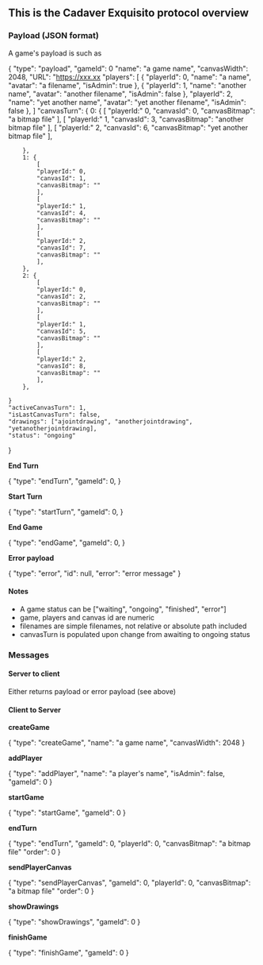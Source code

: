 ## This is the Cadaver Exquisito protocol overview

### Payload (JSON format)

A game's payload is such as

{
    "type": "payload",
    "gameId": 0
    "name": "a game name",
    "canvasWidth": 2048,
    "URL": "https://xxx.xx
    "players": [
        {
        "playerId": 0,
        "name": "a name",
        "avatar": "a filename",
        "isAdmin": true
        },
        {
        "playerId": 1,
        "name": "another name",
        "avatar": "another filename",
        "isAdmin": false
        },
        "playerId": 2,
        "name": "yet another name",
        "avatar": "yet another filename",
        "isAdmin": false
        },
    ]
    "canvasTurn": {
        0: {
            [
            "playerId:" 0,
            "canvasId": 0,
            "canvasBitmap": "a bitmap file"
            ],
            [
            "playerId:" 1,
            "canvasId": 3,
            "canvasBitmap": "another bitmap file"
            ],
            [
            "playerId:" 2,
            "canvasId": 6,
            "canvasBitmap": "yet another bitmap file"
            ],

        },
        1: {
            [
            "playerId:" 0,
            "canvasId": 1,
            "canvasBitmap": ""
            ],
            [
            "playerId:" 1,
            "canvasId": 4,
            "canvasBitmap": ""
            ],
            [
            "playerId:" 2,
            "canvasId": 7,
            "canvasBitmap": ""
            ],
        },
        2: {
            [
            "playerId:" 0,
            "canvasId": 2,
            "canvasBitmap": ""
            ],
            [
            "playerId:" 1,
            "canvasId": 5,
            "canvasBitmap": ""
            ],
            [
            "playerId:" 2,
            "canvasId": 8,
            "canvasBitmap": ""
            ],
        },

    }
    "activeCanvasTurn": 1,
    "isLastCanvasTurn": false,
    "drawings": ["ajointdrawing", "anotherjointdrawing", "yetanotherjointdrawing], 
    "status": "ongoing"

}

**End Turn**

{
    "type": "endTurn",
    "gameId": 0,
}

**Start Turn**

{
    "type": "startTurn",
    "gameId": 0,
}

**End Game**

{
    "type": "endGame",
    "gameId": 0,
}


**Error payload**

{
    "type": "error",
    "id": null,
    "error": "error message"
}

#### Notes

- A game status can be ["waiting", "ongoing", "finished", "error"]
- game, players and canvas id are numeric
- filenames are simple filenames, not relative or absolute path included
- canvasTurn is populated upon change from awaiting to ongoing status

### Messages

#### Server to client

Either returns payload or error payload (see above)

#### Client to Server

**createGame**

{
    "type": "createGame",
    "name": "a game name",
    "canvasWidth": 2048
}

**addPlayer**

{
    "type": "addPlayer",
    "name": "a player's name",
    "isAdmin": false,
    "gameId": 0
}

**startGame**

{
    "type": "startGame",
    "gameId": 0
}

**endTurn**

{
    "type": "endTurn",
    "gameId": 0,
    "playerId": 0,
    "canvasBitmap": "a bitmap file"
    "order": 0
}

**sendPlayerCanvas**

{
    "type": "sendPlayerCanvas",
    "gameId": 0,
    "playerId": 0,
    "canvasBitmap": "a bitmap file"
    "order": 0
}

**showDrawings**

{
    "type": "showDrawings",
    "gameId": 0
}

**finishGame**

{
    "type": "finishGame",
    "gameId": 0
}